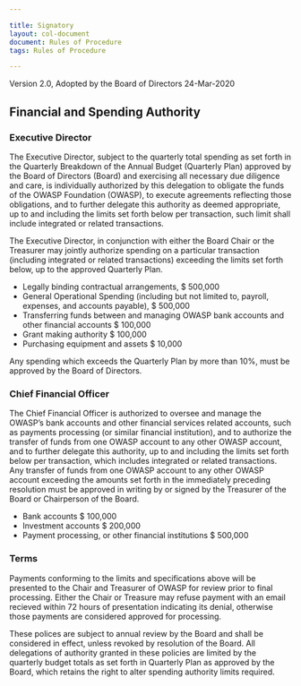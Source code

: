 ```yaml
---

title: Signatory
layout: col-document
document: Rules of Procedure
tags: Rules of Procedure

---
```


Version 2.0, Adopted by the Board of Directors 24-Mar-2020

## Financial and Spending Authority

### Executive Director
The Executive Director, subject to the quarterly total spending as set forth in the Quarterly Breakdown of the Annual Budget (Quarterly Plan) approved by the Board of Directors (Board) and exercising all necessary due diligence and care, is individually authorized by this delegation to obligate the funds of the OWASP Foundation (OWASP), to execute agreements reflecting those obligations, and to further delegate this authority as deemed appropriate, up to and including the limits set forth below per transaction, such limit shall include integrated or related transactions.

The Executive Director, in conjunction with either the Board Chair or the Treasurer may jointly authorize spending on a particular transaction (including integrated or related transactions) exceeding the limits set forth below, up to the approved Quarterly Plan.
- Legally binding contractual arrangements, $ 500,000
- General Operational Spending (including but not limited to, payroll, expenses, and accounts payable), $ 500,000
- Transferring funds between and managing OWASP bank accounts and other financial accounts	$ 100,000
- Grant making authority	$ 100,000
- Purchasing equipment and assets	$ 10,000

Any spending which exceeds the Quarterly Plan by more than 10%, must be approved by the Board of Directors.

### Chief Financial Officer

The Chief Financial Officer is authorized to oversee and manage the OWASP’s bank accounts and other financial services related accounts, such as payments processing (or similar financial institution), and to authorize the transfer of funds from one OWASP account to any other OWASP account, and to further delegate this authority, up to and including the limits set forth below per transaction, which includes integrated or related transactions.
Any transfer of funds from one OWASP account to any other OWASP account exceeding the amounts set forth in the immediately preceding resolution must be approved in writing by or signed by the Treasurer of the Board or Chairperson of the Board.

- Bank accounts	$ 100,000
- Investment accounts	$ 200,000
- Payment processing, or other financial institutions	$ 500,000

### Terms

Payments conforming to the limits and specifications above will be presented to the Chair and Treasurer of OWASP for review prior to final processing. Either the Chair or Treasure may refuse payment with an email recieved within 72 hours of presentation indicating its denial, otherwise those payments are considered approved for processing.

These polices are subject to annual review by the Board and shall be considered in effect, unless revoked by resolution of the Board. All delegations of authority granted in these policies are limited by the quarterly budget totals as set forth in Quarterly Plan as approved by the Board, which retains the right to alter spending authority limits required.
